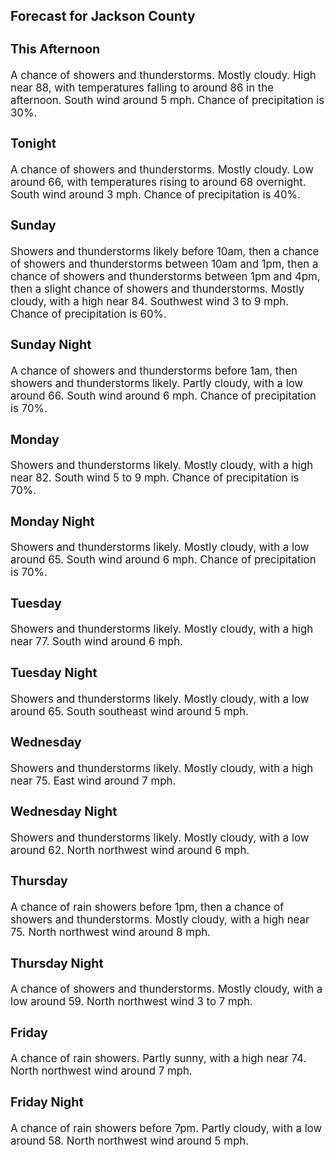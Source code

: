 <div>
   <h2>Forecast for Jackson County</h2>
   <p>
      <div style="font-size:120%">
         <h3>This Afternoon</h3>A chance of showers and thunderstorms. Mostly cloudy. High near 88, with temperatures falling to around 86 in the afternoon.
         South wind around 5 mph. Chance of precipitation is 30%.<br></div>
   </p>
   <p>
      <div style="font-size:120%">
         <h3>Tonight</h3>A chance of showers and thunderstorms. Mostly cloudy. Low around 66, with temperatures rising to around 68 overnight. South
         wind around 3 mph. Chance of precipitation is 40%.<br></div>
   </p>
   <p>
      <div style="font-size:120%">
         <h3>Sunday</h3>Showers and thunderstorms likely before 10am, then a chance of showers and thunderstorms between 10am and 1pm, then a chance
         of showers and thunderstorms between 1pm and 4pm, then a slight chance of showers and thunderstorms. Mostly cloudy, with a
         high near 84. Southwest wind 3 to 9 mph. Chance of precipitation is 60%.<br></div>
   </p>
   <p>
      <div style="font-size:120%">
         <h3>Sunday Night</h3>A chance of showers and thunderstorms before 1am, then showers and thunderstorms likely. Partly cloudy, with a low around
         66. South wind around 6 mph. Chance of precipitation is 70%.<br></div>
   </p>
   <p>
      <div style="font-size:120%">
         <h3>Monday</h3>Showers and thunderstorms likely. Mostly cloudy, with a high near 82. South wind 5 to 9 mph. Chance of precipitation is 70%.<br></div>
   </p>
   <p>
      <div style="font-size:120%">
         <h3>Monday Night</h3>Showers and thunderstorms likely. Mostly cloudy, with a low around 65. South wind around 6 mph. Chance of precipitation is
         70%.<br></div>
   </p>
   <p>
      <div style="font-size:120%">
         <h3>Tuesday</h3>Showers and thunderstorms likely. Mostly cloudy, with a high near 77. South wind around 6 mph.<br></div>
   </p>
   <p>
      <div style="font-size:120%">
         <h3>Tuesday Night</h3>Showers and thunderstorms likely. Mostly cloudy, with a low around 65. South southeast wind around 5 mph.<br></div>
   </p>
   <p>
      <div style="font-size:120%">
         <h3>Wednesday</h3>Showers and thunderstorms likely. Mostly cloudy, with a high near 75. East wind around 7 mph.<br></div>
   </p>
   <p>
      <div style="font-size:120%">
         <h3>Wednesday Night</h3>Showers and thunderstorms likely. Mostly cloudy, with a low around 62. North northwest wind around 6 mph.<br></div>
   </p>
   <p>
      <div style="font-size:120%">
         <h3>Thursday</h3>A chance of rain showers before 1pm, then a chance of showers and thunderstorms. Mostly cloudy, with a high near 75. North
         northwest wind around 8 mph.<br></div>
   </p>
   <p>
      <div style="font-size:120%">
         <h3>Thursday Night</h3>A chance of showers and thunderstorms. Mostly cloudy, with a low around 59. North northwest wind 3 to 7 mph.<br></div>
   </p>
   <p>
      <div style="font-size:120%">
         <h3>Friday</h3>A chance of rain showers. Partly sunny, with a high near 74. North northwest wind around 7 mph.<br></div>
   </p>
   <p>
      <div style="font-size:120%">
         <h3>Friday Night</h3>A chance of rain showers before 7pm. Partly cloudy, with a low around 58. North northwest wind around 5 mph.<br></div>
   </p>
</div>